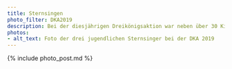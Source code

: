 ```yaml
---
title: Sternsingen
photo_filter: DKA2019
description: Bei der diesjährigen Dreikönigsaktion war neben über 30 Kindern auch wieder eine Gruppe Jugendlicher dabei.
photos:
- alt_text: Foto der drei jugendlichen Sternsinger bei der DKA 2019
---
```


{% include photo_post.md %}
